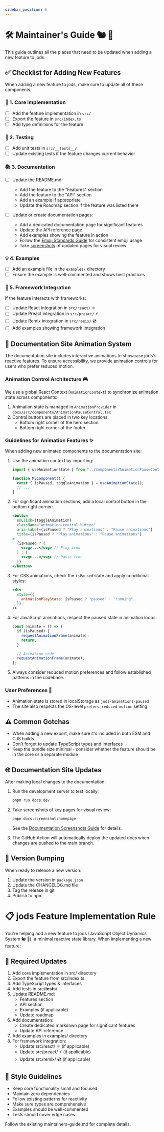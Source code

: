 ```yaml
---
sidebar_position: 6
---
```


# 🛠️ Maintainer's Guide 🐿️ 🦆

This guide outlines all the places that need to be updated when adding a new feature to jods.

## ✅ Checklist for Adding New Features

When adding a new feature to jods, make sure to update all of these components:

### 🧩 1. Core Implementation

- [ ] Add the feature implementation in `src/`
- [ ] Export the feature in `src/index.ts`
- [ ] Add type definitions for the feature

### 🧪 2. Testing

- [ ] Add unit tests in `src/__tests__/`
- [ ] Update existing tests if the feature changes current behavior

### 📚 3. Documentation

- [ ] Update the README.md:

  - Add the feature to the "Features" section
  - Add the feature to the "API" section
  - Add an example if appropriate
  - Update the Roadmap section if the feature was listed there

- [ ] Update or create documentation pages:
  - Add a dedicated documentation page for significant features
  - Update the API reference page
  - Add examples showing the feature in action
  - Follow the [Emoji Standards Guide](./emoji-standards) for consistent emoji usage
  - Take [screenshots](./playwright-screenshots) of updated pages for visual review

### 💡 4. Examples

- [ ] Add an example file in the `examples/` directory
- [ ] Ensure the example is well-commented and shows best practices

### 🔌 5. Framework Integration

If the feature interacts with frameworks:

- [ ] Update React integration in `src/react/` ⚛️
- [ ] Update Preact integration in `src/preact/` ⚡️
- [ ] Update Remix integration in `src/remix/` 💿
- [ ] Add examples showing framework integration

## 🎨 Documentation Site Animation System

The documentation site includes interactive animations to showcase jods's reactive features. To ensure accessibility, we provide animation controls for users who prefer reduced motion.

### Animation Control Architecture 🎮

We use a global React Context (`AnimationContext`) to synchronize animation state across components:

1. Animation state is managed in `AnimationProvider` in `docs/src/components/AnimationPauseControl.tsx`
2. Control buttons are placed in two key locations:
   - Bottom right corner of the hero section
   - Bottom right corner of the footer

### Guidelines for Animation Features ✨

When adding new animated components to the documentation site:

1. Use the animation context by importing:

   ```jsx
   import { useAnimationState } from "../components/AnimationPauseControl";

   function MyComponent() {
     const { isPaused, toggleAnimation } = useAnimationState();
     // ...
   }
   ```

2. For significant animation sections, add a local control button in the bottom right corner:

   ```jsx
   <button
     onClick={toggleAnimation}
     className="animation-control-button"
     aria-label={isPaused ? "Play animations" : "Pause animations"}
     title={isPaused ? "Play animations" : "Pause animations"}
   >
     {isPaused ? (
       <svg>...</svg> // Play icon
     ) : (
       <svg>...</svg> // Pause icon
     )}
   </button>
   ```

3. For CSS animations, check the `isPaused` state and apply conditional styles:

   ```jsx
   <div
     style={{
       animationPlayState: isPaused ? "paused" : "running",
     }}
   />
   ```

4. For JavaScript animations, respect the paused state in animation loops:

   ```js
   const animate = () => {
     if (isPaused) {
       requestAnimationFrame(animate);
       return;
     }

     // Animation code
     requestAnimationFrame(animate);
   };
   ```

5. Always consider reduced motion preferences and follow established patterns in the codebase.

### User Preferences 🔄

- Animation state is stored in localStorage as `jods-animations-paused`
- The site also respects the OS-level `prefers-reduced-motion` setting

## ⚠️ Common Gotchas

- When adding a new export, make sure it's included in both ESM and CJS builds
- Don't forget to update TypeScript types and interfaces
- Keep the bundle size minimal - consider whether the feature should be in the core or a separate module

## 🌐 Documentation Site Updates

After making local changes to the documentation:

1. Run the development server to test locally:

   ```bash
   pnpm run docs:dev
   ```

2. Take screenshots of key pages for visual review:

   ```bash
   pnpm docs:screenshot:homepage
   ```

   See the [Documentation Screenshots Guide](./playwright-screenshots) for details.

3. The GitHub Action will automatically deploy the updated docs when changes are pushed to the main branch.

## 🔢 Version Bumping

When ready to release a new version:

1. Update the version in `package.json`
2. Update the CHANGELOG.md file
3. Tag the release in git
4. Publish to npm

# 📋 jods Feature Implementation Rule

You're helping add a new feature to jods (JavaScript Object Dynamics System 🐿️ 🦆), a minimal reactive state library. When implementing a new feature:

## 📝 Required Updates

1. Add core implementation in src/ directory
2. Export the feature from src/index.ts
3. Add TypeScript types & interfaces
4. Add tests in src/**tests**/
5. Update README.md:
   - Features section
   - API section
   - Examples (if applicable)
   - Update roadmap
6. Add documentation:
   - Create dedicated markdown page for significant features
   - Update API reference
7. Add examples in examples/ directory
8. For framework integration:
   - Update src/react/ ⚛️ (if applicable)
   - Update src/preact/ ⚡️ (if applicable)
   - Update src/remix/ 💿 (if applicable)

## 🎨 Style Guidelines

- Keep core functionality small and focused
- Maintain zero dependencies
- Follow existing patterns for reactivity
- Make sure types are comprehensive
- Examples should be well-commented
- Tests should cover edge cases

Follow the existing maintainers-guide.md for complete details.
